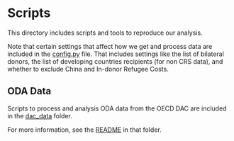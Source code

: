 # Scripts

This directory includes scripts and tools to reproduce our analysis.

Note that certain settings that affect how we get and process data are included in the [config.py](../config.py) file. That includes settings like the list of bilateral donors, the list of developing countries recipients (for non CRS data), and whether to exclude China and In-donor Refugee Costs.


## ODA Data
Scripts to process and analysis ODA data from the OECD DAC are included in the [dac_data](./dac_data) folder.

For more information, see the [README](./dac_data/README.md) in that folder.
